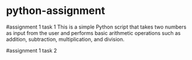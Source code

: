 # python-assignment

#assignment 1 task 1
This is a simple Python script that takes two numbers as input from the user and performs basic arithmetic operations such as addition, subtraction, multiplication, and division.

#assignment 1 task 2
